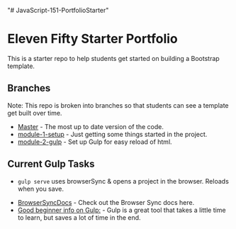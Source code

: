 "# JavaScript-151-PortfolioStarter" 

# Eleven Fifty Starter Portfolio
This is a starter repo to help students get started on building a Bootstrap template. 

## Branches
Note: This repo is broken into branches so that students can see a template get built over time. 
 
 * [Master](https://github.com/ElevenfiftyAcademy/JavaScript-151-PortfolioStarter) - The most up to date version of the code.
 * [module-1-setup](https://github.com/ElevenfiftyAcademy/JavaScript-151-PortfolioStarter/tree/module-1-setup) - Just getting some things started in the project.
* [module-2-gulp](https://github.com/ElevenfiftyAcademy/JavaScript-151-PortfolioStarter/tree/module-2-gulpsetup) - Set up Gulp for easy reload of html.

## Current Gulp Tasks

- `gulp serve` uses browserSync & opens a project in the browser. Reloads when you save.

 * [BrowserSyncDocs](https://www.browsersync.io/docs/gulp) - Check out the Browser Sync docs here. 
 * [Good beginner info on Gulp:](https://css-tricks.com/gulp-for-beginners/) - Gulp is a great tool that takes a little time to learn, but saves a lot of time in the end. 
